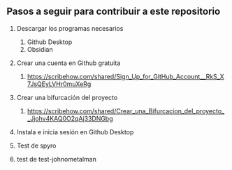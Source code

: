## Pasos a seguir para contribuir a este repositorio

1. Descargar los programas necesarios
	1. Github Desktop
	2. Obsidian
	   
2. Crear una cuenta en Github gratuita 
	1. https://scribehow.com/shared/Sign_Up_for_GitHub_Account__RkS_X7JsQEyLVHr0muXeRg

3. Crear una bifurcación del proyecto 
	1. https://scribehow.com/shared/Crear_una_Bifurcacion_del_proyecto__Jjohv4KAQ0O2qAj33DNGbg
	   
4. Instala e inicia sesión en Github Desktop
5. Test de spyro  
6. test de test-johnometalman
